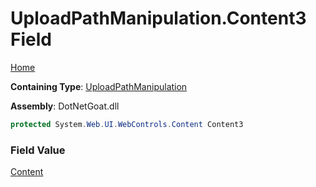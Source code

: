 # UploadPathManipulation\.Content3 Field

[Home](../../../../../README.md)

**Containing Type**: [UploadPathManipulation](../README.md)

**Assembly**: DotNetGoat\.dll

```csharp
protected System.Web.UI.WebControls.Content Content3
```

### Field Value

[Content](https://docs.microsoft.com/en-us/dotnet/api/system.web.ui.webcontrols.content)

